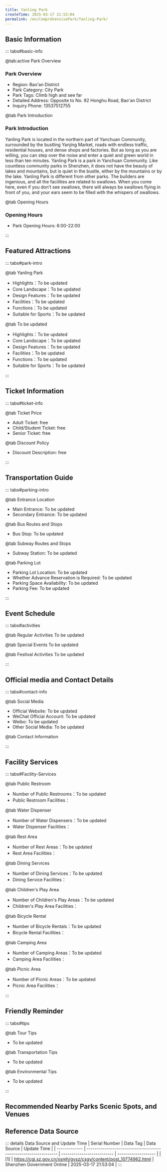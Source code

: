 ```yaml
---
title: Yanling Park
createTime: 2025-03-17 21:53:04
permalink: /en/ComprehensivePark/Yanling-Park/
---
```



<script setup>
import ImageSwiper from '/.vuepress/theme/components/ImageSwiper.vue'
// 轮播图数据
const swiperItems = [
    {
                link: 'https://cgj.sz.gov.cn/img/4/4005/4005842/10774962.png',
                title: 'Yanling Park',
                description: '',
                author: 'Shenzhen Government Online',
                date: '2025/03/17'
                },
  {
                link: 'https://cgj.sz.gov.cn/img/4/4005/4005842/10774962.png',
                title: 'Yanling Park',
                description: '',
                author: 'Shenzhen Government Online',
                date: '2025/03/17'
                }
]
// 配置项
const swiperConfig = {
  height: 500,
  showInfo: true
}
</script>
<!-- 轮播图组件 -->
<ImageSwiper :items="swiperItems" :config="swiperConfig" />



## Basic Information

::: tabs#basic-info

@tab:active Park Overview
### Park Overview
- Region: Bao'an District
- Park Category: City Park
- Park Tags: Climb high and see far
- Detailed Address: Opposite to No. 92 Honghu Road, Bao'an District
- Inquiry Phone: 13537512755

@tab Park Introduction
### Park Introduction
 Yanling Park is located in the northern part of Yanchuan Community, surrounded by the bustling Yanjing Market, roads with endless traffic, residential houses, and dense shops and factories. But as long as you are willing, you can step over the noise and enter a quiet and green world in less than ten minutes. Yanling Park is a park in Yanchuan Community. Like countless community parks in Shenzhen, it does not have the beauty of lakes and mountains, but is quiet in the bustle, either by the mountains or by the lake. Yanling Park is different from other parks. The builders are ingenious, and all the facilities are related to swallows. When you come here, even if you don’t see swallows, there will always be swallows flying in front of you, and your ears seem to be filled with the whispers of swallows.

@tab Opening Hours
### Opening Hours
- Park Opening Hours: 6:00-22:00

:::

## Featured Attractions

::: tabs#park-intro

@tab Yanling Park
<ImageCard
image="https://cgj.sz.gov.cn/images/index20230710_1.png"
    title="Yanling Park"
    description=""
    date=""
    author="Shenzhen Government Online"
/>


- Highlights：To be updated
- Core Landscape：To be updated
- Design Features：To be updated
- Facilities：To be updated
- Functions：To be updated
- Suitable for Sports：To be updated

@tab To be updated
<ImageCard
image="https://cgj.sz.gov.cn/images/index20230710_1.png"
    title="Yanling Park"
    description=""
    date=""
    author="Shenzhen Government Online"
/>


- Highlights：To be updated
- Core Landscape：To be updated
- Design Features：To be updated
- Facilities：To be updated
- Functions：To be updated
- Suitable for Sports：To be updated

:::

## Ticket Information

::: tabs#ticket-info

@tab Ticket Price
- Adult Ticket: free
- Child/Student Ticket: free
- Senior Ticket: free

@tab Discount Policy
- Discount Description: free

:::

## Transportation Guide

::: tabs#parking-intro

@tab Entrance Location
- Main Entrance: To be updated
- Secondary Entrance: To be updated

@tab Bus Routes and Stops
- Bus Stop: To be updated

@tab Subway Routes and Stops
- Subway Station: To be updated

@tab Parking Lot
- Parking Lot Location: To be updated
- Whether Advance Reservation is Required: To be updated
- Parking Space Availability: To be updated
- Parking Fee: To be updated

:::

## Event Schedule

::: tabs#activities

@tab Regular Activities
To be updated

@tab Special Events
To be updated

@tab Festival Activities
To be updated

:::

## Official media and Contact Details

::: tabs#contact-info

@tab Social Media
- Official Website: To be updated
- WeChat Official Account: To be updated
- Weibo: To be updated
- Other Social Media: To be updated

@tab Contact Information

:::

## Facility Services

::: tabs#Facility-Services

@tab Public Restroom
- Number of Public Restrooms：To be updated
- Public Restroom Facilities：

@tab Water Dispenser
- Number of Water Dispensers：To be updated
- Water Dispenser Facilities：

@tab Rest Area
- Number of Rest Areas：To be updated
- Rest Area Facilities：

@tab Dining Services
- Number of Dining Services：To be updated
- Dining Service Facilities：

@tab Children's Play Area
- Number of Children's Play Areas：To be updated
- Children's Play Area Facilities：

@tab Bicycle Rental
- Number of Bicycle Rentals：To be updated
- Bicycle Rental Facilities：

@tab Camping Area
- Number of Camping Areas：To be updated
- Camping Area Facilities：

@tab Picnic Area
- Number of Picnic Areas：To be updated
- Picnic Area Facilities：

:::

## Friendly Reminder

::: tabs#tips

@tab Tour Tips
- To be updated

@tab Transportation Tips
- To be updated

@tab Environmental Tips
- To be updated

:::

## Recommended Nearby Parks Scenic Spots, and Venues

<CardGrid>
  <ImageCard
        image="https://cgj.sz.gov.cn/img/4/4005/4005849/10774983.jpg"
        title="Xiantong Sports Park"
        description="Xiantong Sports Park is located at the southern foot of Wutong Mountain, in the Xiantong Scenic Area of Wutong Mountain Scenic Area. It was built by transformin"
        href="/en/SpecializedPark/SportsFitness/Xiantong-Sports-Park/"
        author="Shenzhen Government Online"
        date="2025/01/02"
      />
      <ImageCard
        image="https://cgj.sz.gov.cn/img/4/4005/4005849/10774983.jpg"
        title="Xiantong Sports Park"
        description="Xiantong Sports Park is located at the southern foot of Wutong Mountain, in the Xiantong Scenic Area of Wutong Mountain Scenic Area. It was built by transformin"
        href="/en/SpecializedPark/SportsFitness/Xiantong-Sports-Park/"
        author="Shenzhen Government Online"
        date="2025/01/02"
      />
    </CardGrid>


## Reference Data Source

::: details Data Source and Update Time
| Serial Number | Data Tag                                                        | Data Source                | Update Time         |
| ------------- | --------------------------------------------------------------- | -------------------------- | ------------------- |
| [1]           | https://cgj.sz.gov.cn/xsmh/gysz/csgy/content/post_10774962.html | Shenzhen Government Online | 2025-03-17 21:53:04 |
:::

